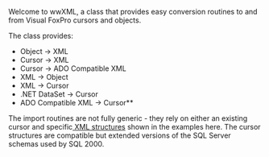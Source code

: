 ﻿Welcome to wwXML, a class that provides easy conversion routines to and from Visual FoxPro cursors and objects. The class provides:* Object -> XML* Cursor -> XML* Cursor -> ADO Compatible XML* XML -> Object* XML -> Cursor* .NET DataSet -> Cursor* ADO Compatible XML -> Cursor**  The import routines are not fully generic - they rely on either an existing cursor and specific[ XML structures](vfps://Topic/%20XML%20structures) shown in the examples here. The cursor structures are compatible but extended versions of the SQL Server schemas used by SQL 2000.